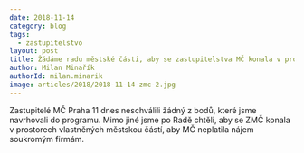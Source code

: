 ```yaml
---
date: 2018-11-14
category: blog
tags:
  - zastupitelstvo
layout: post
title: Žádáme radu městské části, aby se zastupitelstva MČ konala v prostorách vlastněných městskou části. Neschváleno
author: Milan Minařík
authorId: milan.minarik
image: articles/2018/2018-11-14-zmc-2.jpg
---
```


Zastupitelé MČ Praha 11 dnes neschválili žádný z bodů, které jsme navrhovali do programu. Mimo jiné jsme po Radě chtěli, aby se ZMČ konala v prostorech vlastněných městskou částí, aby MČ neplatila nájem soukromým firmám.

